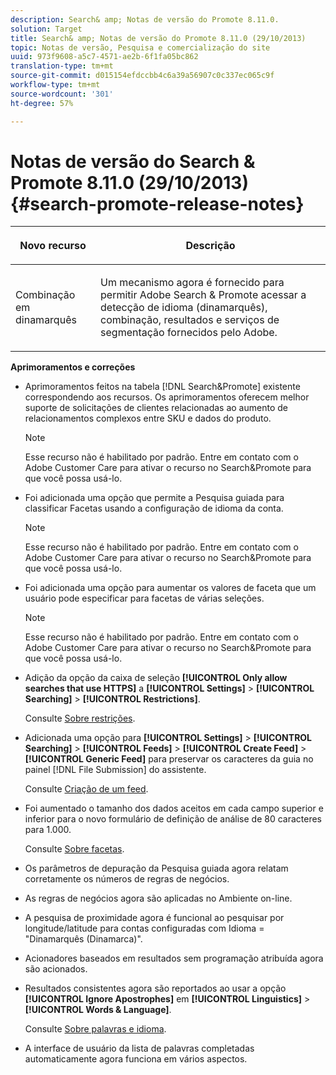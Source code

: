 ```yaml
---
description: Search& amp; Notas de versão do Promote 8.11.0.
solution: Target
title: Search& amp; Notas de versão do Promote 8.11.0 (29/10/2013)
topic: Notas de versão, Pesquisa e comercialização do site
uuid: 973f9608-a5c7-4571-ae2b-6f1fa05bc862
translation-type: tm+mt
source-git-commit: d015154efdccbb4c6a39a56907c0c337ec065c9f
workflow-type: tm+mt
source-wordcount: '301'
ht-degree: 57%

---
```



# Notas de versão do Search &amp; Promote 8.11.0 (29/10/2013){#search-promote-release-notes}

<table> 
 <thead> 
  <tr> 
   <th colname="col1" class="entry"> <p>Novo recurso </p> </th> 
   <th colname="col2" class="entry"> <p>Descrição </p> </th> 
  </tr> 
 </thead>
 <tbody> 
  <tr> 
   <td colname="col1"> <p> Combinação em dinamarquês </p> </td> 
   <td colname="col2"> <p> Um mecanismo agora é fornecido para permitir <span class="keyword"> Adobe Search &amp; Promote</span> acessar a detecção de idioma (dinamarquês), combinação, resultados e serviços de segmentação fornecidos pelo Adobe. </p> </td> 
  </tr> 
 </tbody> 
</table>

**Aprimoramentos e correções**

* Aprimoramentos feitos na tabela [!DNL Search&Promote] existente correspondendo aos recursos. Os aprimoramentos oferecem melhor suporte de solicitações de clientes relacionadas ao aumento de relacionamentos complexos entre SKU e dados do produto.

   >[!NOTE]
   >
   >Esse recurso não é habilitado por padrão. Entre em contato com o Adobe Customer Care para ativar o recurso no Search&amp;Promote para que você possa usá-lo.

* Foi adicionada uma opção que permite a Pesquisa guiada para classificar Facetas usando a configuração de idioma da conta.

   >[!NOTE]
   Esse recurso não é habilitado por padrão. Entre em contato com o Adobe Customer Care para ativar o recurso no Search&amp;Promote para que você possa usá-lo.

* Foi adicionada uma opção para aumentar os valores de faceta que um usuário pode especificar para facetas de várias seleções.

   >[!NOTE]
   Esse recurso não é habilitado por padrão. Entre em contato com o Adobe Customer Care para ativar o recurso no Search&amp;Promote para que você possa usá-lo.

* Adição da opção da caixa de seleção **[!UICONTROL Only allow searches that use HTTPS]** a **[!UICONTROL Settings]** > **[!UICONTROL Searching]** > **[!UICONTROL Restrictions]**.

   Consulte [Sobre restrições](../c-about-settings-menu/c-about-searching-menu.md#concept_B5B527E04EBF4E9AB5956EEF881DDBF1).

* Adicionada uma opção para **[!UICONTROL Settings]** > **[!UICONTROL Searching]** > **[!UICONTROL Feeds]** > **[!UICONTROL Create Feed]** > **[!UICONTROL Generic Feed]** para preservar os caracteres da guia no painel [!DNL File Submission] do assistente.

   Consulte [Criação de um feed](../c-about-settings-menu/c-about-searching-menu.md#task_63179C1FC359497483CD6CE13FD1C250).

* Foi aumentado o tamanho dos dados aceitos em cada campo superior e inferior para o novo formulário de definição de análise de 80 caracteres para 1.000.

   Consulte [Sobre facetas](../c-about-design-menu/c-about-facets.md#concept_FA912B3B41EE493DB2F492D188457FF5).

* Os parâmetros de depuração da Pesquisa guiada agora relatam corretamente os números de regras de negócios.
* As regras de negócios agora são aplicadas no Ambiente on-line.
* A pesquisa de proximidade agora é funcional ao pesquisar por longitude/latitude para contas configuradas com Idioma = &quot;Dinamarquês (Dinamarca)&quot;.
* Acionadores baseados em resultados sem programação atribuída agora são acionados.
* Resultados consistentes agora são reportados ao usar a opção **[!UICONTROL Ignore Apostrophes]** em **[!UICONTROL Linguistics]** > **[!UICONTROL Words & Language]**.

   Consulte [Sobre palavras e idioma](../c-about-linguistics-menu/c-about-words-and-language.md#concept_CEB4B9576F3C4E2EB87B352EEC738D79).

* A interface de usuário da lista de palavras completadas automaticamente agora funciona em vários aspectos.

